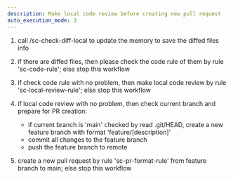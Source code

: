 ```yaml
---
description: Make local code review before creating new pull request
auto_execution_mode: 3
---
```


1. call /sc-check-diff-local to update the memory to save the diffed files info

2. if there are diffed files, then please check the code rule of them by rule 'sc-code-rule'; else stop this workflow

3. if check code rule with no problem, then make local code review by rule 'sc-local-review-rule'; else stop this workflow

4. if local code review with no problem, then check current branch and prepare for PR creation:
   - if current branch is 'main' checked by read .git/HEAD, create a new feature branch with format 'feature/[description]'
   - commit all changes to the feature branch
   - push the feature branch to remote

5. create a new pull request by rule 'sc-pr-format-rule' from feature branch to main; else stop this workflow
